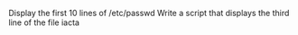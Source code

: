 Display the first 10 lines of /etc/passwd
Write a script that displays the third line of the file iacta
